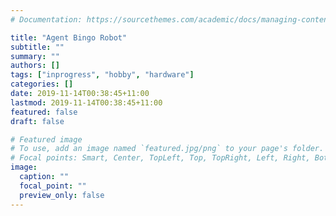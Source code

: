 ```yaml
---
# Documentation: https://sourcethemes.com/academic/docs/managing-content/

title: "Agent Bingo Robot"
subtitle: ""
summary: ""
authors: []
tags: ["inprogress", "hobby", "hardware"]
categories: []
date: 2019-11-14T00:38:45+11:00
lastmod: 2019-11-14T00:38:45+11:00
featured: false
draft: false

# Featured image
# To use, add an image named `featured.jpg/png` to your page's folder.
# Focal points: Smart, Center, TopLeft, Top, TopRight, Left, Right, BottomLeft, Bottom, BottomRight.
image:
  caption: ""
  focal_point: ""
  preview_only: false
---
```

